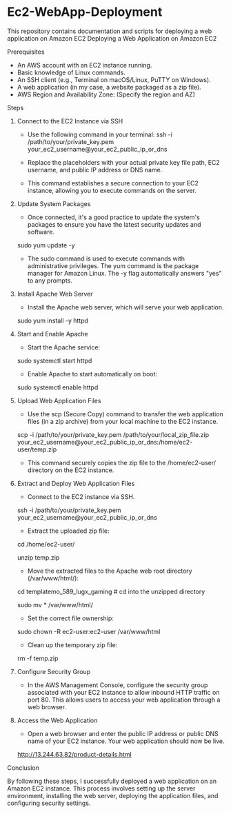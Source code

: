 # Ec2-WebApp-Deployment
This repository contains documentation and scripts for deploying a web application on Amazon EC2
Deploying a Web Application on Amazon EC2

Prerequisites
* An AWS account with an EC2 instance running.
* Basic knowledge of Linux commands.
* An SSH client (e.g., Terminal on macOS/Linux, PuTTY on Windows).
* A web application (in my case, a website packaged as a zip file).
* AWS Region and Availability Zone: (Specify the region and AZ)

Steps
1. Connect to the EC2 Instance via SSH
   * Use the following command in your terminal:
	ssh -i /path/to/your/private_key.pem your_ec2_username@your_ec2_public_ip_or_dns

   * Replace the placeholders with your actual private key file path, EC2 username, and public IP address or DNS name.
   * This command establishes a secure connection to your EC2 instance, allowing you to execute commands on the server.

2. Update System Packages
   * Once connected, it's a good practice to update the system's packages to ensure you have the latest security updates and software.

	sudo yum update -y

   * The sudo command is used to execute commands with administrative privileges. The yum command is the package manager for Amazon Linux. The -y flag automatically answers 	"yes" to any prompts.
      
3. Install Apache Web Server
      * Install the Apache web server, which will serve your web application.
	
	sudo yum install -y httpd

4. Start and Enable Apache
      * Start the Apache service:

	sudo systemctl start httpd

      * Enable Apache to start automatically on boot:

	sudo systemctl enable httpd

5. Upload Web Application Files
      * Use the scp (Secure Copy) command to transfer the web application files (in a zip archive) from your local machine to the EC2 instance.

	scp -i /path/to/your/private_key.pem /path/to/your/local_zip_file.zip your_ec2_username@your_ec2_public_ip_or_dns:/home/ec2-user/temp.zip

      * This command securely copies the zip file to the /home/ec2-user/ directory on the EC2 instance.
               
6. Extract and Deploy Web Application Files
      * Connect to the EC2 instance via SSH.

	ssh -i /path/to/your/private_key.pem your_ec2_username@your_ec2_public_ip_or_dns

      * Extract the uploaded zip file:

	cd /home/ec2-user/

	unzip temp.zip

      * Move the extracted files to the Apache web root directory (/var/www/html/):

	cd templatemo_589_lugx_gaming  # cd into the unzipped directory

	sudo mv * /var/www/html/

      * Set the correct file ownership:

	sudo chown -R ec2-user:ec2-user /var/www/html

      * Clean up the temporary zip file:

	rm -f temp.zip

7. Configure Security Group
      * In the AWS Management Console, configure the security group associated with your EC2 instance to allow inbound HTTP traffic on port 80. This allows users to access your 	web application through a web browser.
                  
8. Access the Web Application
      * Open a web browser and enter the public IP address or public DNS name of your EC2 instance. Your web application should now be live.

	http://13.244.63.82/product-details.html

Conclusion

By following these steps, I successfully deployed a web application on an Amazon EC2 instance. This process involves setting up the server environment, installing the web server, deploying the application files, and configuring security settings.
